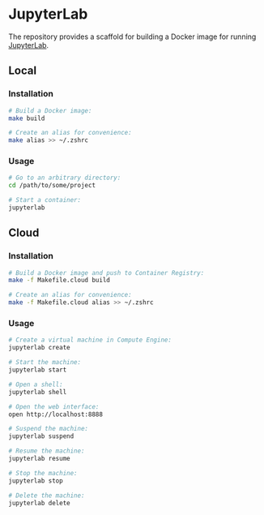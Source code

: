 # JupyterLab

The repository provides a scaffold for building a Docker image for running
[JupyterLab].

## Local

### Installation

```sh
# Build a Docker image:
make build

# Create an alias for convenience:
make alias >> ~/.zshrc
```

### Usage

```sh
# Go to an arbitrary directory:
cd /path/to/some/project

# Start a container:
jupyterlab
```

## Cloud

### Installation

```sh
# Build a Docker image and push to Container Registry:
make -f Makefile.cloud build

# Create an alias for convenience:
make -f Makefile.cloud alias >> ~/.zshrc
```

### Usage

```sh
# Create a virtual machine in Compute Engine:
jupyterlab create

# Start the machine:
jupyterlab start

# Open a shell:
jupyterlab shell

# Open the web interface:
open http://localhost:8888

# Suspend the machine:
jupyterlab suspend

# Resume the machine:
jupyterlab resume

# Stop the machine:
jupyterlab stop

# Delete the machine:
jupyterlab delete
```

[JupyterLab]: https://github.com/jupyterlab/jupyterlab
